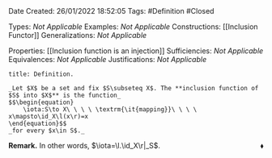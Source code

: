 <br />
<br />

Date Created: 26/01/2022 18:52:05
Tags: #Definition #Closed 

Types: _Not Applicable_
Examples: _Not Applicable_ 
Constructions: [[Inclusion Functor]]
Generalizations: _Not Applicable_

Properties: [[Inclusion function is an injection]]
Sufficiencies: _Not Applicable_
Equivalences: _Not Applicable_
Justifications: _Not Applicable_

``` ad-Definition
title: Definition.

_Let $X$ be a set and fix $S\subseteq X$. The **inclusion function of $S$ into $X$** is the function_
$$\begin{equation}
    \iota:S\to X\ \ \ \ \textrm{\it{mapping}}\ \ \ \ x\mapsto\id_X\l(x\r)=x
\end{equation}$$
_for every $x\in S$._

```

**Remark.** In other words, $\iota=\l.\id_X\r|_S$.<span style="float:right;">$\blacklozenge$</span>
